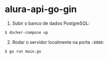 # alura-api-go-gin

1. Subir o banco de dados PostgreSQL:
```sh
$ docker-compose up
```

2. Rodar o servidor localmente na porta `:8080`:
```sh
$ go run main.go
```
